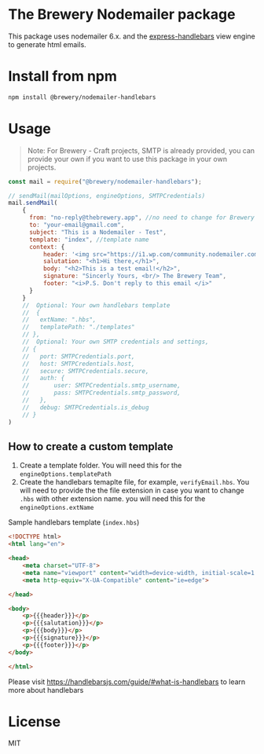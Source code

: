 # The Brewery Nodemailer package 
This package uses nodemailer 6.x. and the [express-handlebars](https://github.com/ericf/express-handlebars) view
engine to generate html emails.

# Install from npm
```bash
npm install @brewery/nodemailer-handlebars
```
# Usage
>Note: For Brewery - Craft projects, SMTP is already provided, you can provide your own if you want to use this package in your own projects.

```javascript
const mail = require("@brewery/nodemailer-handlebars");

// sendMail(mailOptions, engineOptions, SMTPCredentials)
mail.sendMail(
    {
      from: "no-reply@thebrewery.app", //no need to change for Brewery - Craft projects
      to: "your-email@gmail.com", 
      subject: "This is a Nodemailer - Test",
      template: "index", //template name
      context: {
          header: '<img src="https://i1.wp.com/community.nodemailer.com/wp-content/uploads/2015/10/n2-2.png" width="50%" height="50%">', 
          salutation: "<h1>Hi there,</h1>",
          body: "<h2>This is a test email!</h2>",
          signature: "Sincerly Yours, <br/> The Brewery Team",
          footer: "<i>P.S. Don't reply to this email </i>"
      }
    }
    //  Optional: Your own handlebars template 
    //  {
    //   extName: ".hbs",
    //   templatePath: "./templates"
    // },
    //  Optional: Your own SMTP credentials and settings,
    // {
    //   port: SMTPCredentials.port,
    //   host: SMTPCredentials.host,
    //   secure: SMTPCredentials.secure,
    //   auth: {
    //       user: SMTPCredentials.smtp_username,
    //       pass: SMTPCredentials.smtp_password,
    //   },
    //   debug: SMTPCredentials.is_debug
    // }
)
```

## How to create a custom template

1. Create a template folder.  You will need this for the `engineOptions.templatePath`
2. Create the handlebars temaplte file, for example, `verifyEmail.hbs`. You will need to provide the the file extension in case you want to change `.hbs` with other extension name. you will need this for the `engineOptions.extName`

Sample handlebars template (`index.hbs`)
```html
<!DOCTYPE html>
<html lang="en">

<head>
    <meta charset="UTF-8">
    <meta name="viewport" content="width=device-width, initial-scale=1.0">
    <meta http-equiv="X-UA-Compatible" content="ie=edge">

</head>

<body>
    <p>{{{header}}}</p>
    <p>{{{salutation}}}</p>
    <p>{{{body}}}</p>
    <p>{{{signature}}}</p>
    <p>{{{footer}}}</p>
</body>

</html>
```

Please visit https://handlebarsjs.com/guide/#what-is-handlebars to learn more about handlebars 


# License
MIT